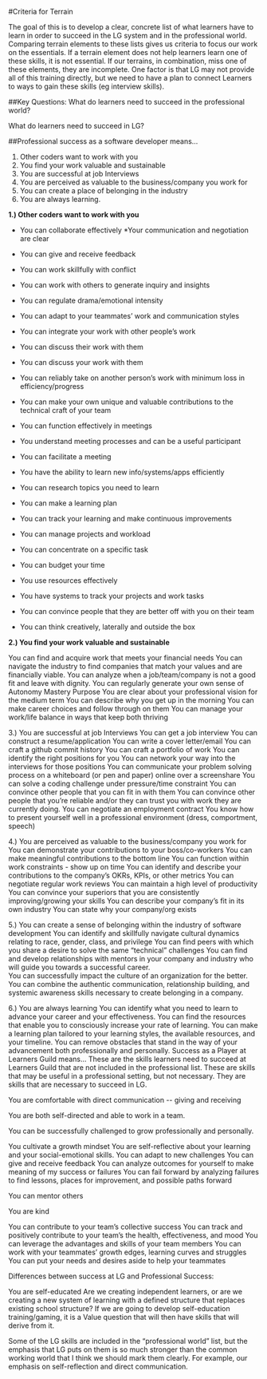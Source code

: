 #Criteria for Terrain 
 
The goal of this is to develop a clear, concrete list of what learners have to learn in order to succeed in the LG system and in the professional world. 
Comparing terrain elements to these lists gives us criteria to focus our work on the essentials. If a terrain element does not help learners learn one of these skills, it is not essential. If our terrains, in combination, miss one of these elements, they are incomplete. 
One factor is that LG may not provide all of this training directly, but we need to have a plan to connect Learners to ways to gain these skills (eg interview skills). 

##Key Questions:
What do learners need to succeed in the professional world?

What do learners need to succeed in LG? 

##Professional success as a software developer means…
1. Other coders want to work with you
2. You find your work valuable and sustainable
3. You are successful at job Interviews
4. You are perceived as valuable to the business/company you work for
5. You can create a place of belonging in the industry 
6. You are always learning. 


**1.) Other coders want to work with you**
* You can collaborate effectively 
 *Your communication and negotiation are clear 
 * You can give and receive feedback   
 * You can work skillfully with conflict
 * You can work with others to generate inquiry and insights 
 * You can regulate drama/emotional intensity
 
* You can adapt to your teammates’ work and communication styles 
 * You can integrate your work with other people’s work
 * You can discuss their work with them
 * You can discuss your work with them
 * You can reliably take on another person’s work with minimum loss in efficiency/progress 
 * You can make your own unique and valuable contributions to the technical craft of your team
 
* You can function effectively in meetings
 * You understand meeting processes and can be a useful participant 
 * You can facilitate a meeting
 
* You have the ability to learn new info/systems/apps efficiently 
 * You can research topics you need to learn 
 * You can make a learning plan 
 * You can track your learning and make continuous improvements
 
* You can manage projects and workload
 * You can concentrate on a specific task
 * You can budget your time 
 * You use resources effectively 
 * You have systems to track your projects and work tasks  
 * You can convince people that they are better off with you on their team
 * You can think creatively, laterally and outside the box

**2.) You find your work valuable and sustainable**

You can find and acquire work that meets your financial needs
You can navigate the industry to find companies that match your values and are financially viable. 
You can analyze when a job/team/company is not a good fit and leave with dignity. 
You can regularly generate your own sense of
Autonomy
Mastery
Purpose
You are clear about your professional vision for the medium term
You can describe why you get up in the morning
You can make career choices and follow through on them
You can manage your work/life balance in ways that keep both thriving

3.) You are successful at job Interviews
You can get a job interview
You can construct a resume/application
You can write a cover letter/email
You can craft a github commit history
You can craft a portfolio of work
You can identify the right positions for you 
You can network your way into the interviews for those positions
You can communicate your problem solving process
on a whiteboard (or pen and paper)
online
over a screenshare
You can solve a coding challenge under pressure/time constraint
You can convince other people that you can fit in with them
You can convince other people that you’re reliable and/or they can trust you with work they are currently doing.
You can negotiate an employment contract
You know how to present yourself well in a professional environment (dress, comportment, speech) 

4.) You are perceived as valuable to the business/company you work for
You can demonstrate your contributions to your boss/co-workers
You can make meaningful contributions to the bottom line 
You can function within work constraints - show up on time
You can identify and describe your contributions to the company’s OKRs, KPIs, or other metrics
You can negotiate regular work reviews
You can maintain a high level of productivity
You can convince your superiors that you are consistently improving/growing your skills
You can describe your company’s fit in its own industry
You can state why your company/org exists


5.) You can create a sense of belonging within the industry of software development 
You can identify and skillfully navigate cultural dynamics relating to race, gender, class, and privilege
You can find peers with which you share a desire to solve the same “technical” challenges
You can find and develop relationships with mentors in your company and industry who will guide you towards a successful career.  
You can successfully impact the culture of an organization for the better.	
You can combine the authentic communication, relationship building, and systemic awareness skills necessary to create belonging in a company.   

6.) You are always learning 
You can identify what you need to learn to advance your career and your effectiveness.
You can find the resources that enable you to consciously increase your rate of learning.
You can make a learning plan tailored to your learning styles, the available resources, and your timeline. 
You can remove obstacles that stand in the way of your advancement both professionally and personally.
Success as a Player at Learners Guild means… 
These are the skills learners need to succeed at Learners Guild that are not included in the professional list. These are skills that may be useful in a professional setting, but not necessary. They are skills that are necessary to succeed in LG. 

You are comfortable with direct communication  -- giving and receiving 

You are both self-directed and able to work in a team. 

You can be successfully challenged to grow professionally and personally.

You cultivate a growth mindset 
You are self-reflective about your learning and your social-emotional skills. 
You can adapt to new challenges 
You can give and receive feedback
You can analyze outcomes for yourself to make meaning of my success or failures
You can fail forward by analyzing failures to find lessons, places for improvement, and possible paths forward

You can mentor others 

You are kind

You can contribute to your team’s collective success 
You can track and positively contribute to your team’s the health, effectiveness, and mood 
You can leverage the advantages and skills of your team members 
You can work with your teammates’ growth edges, learning curves and struggles
You can put your needs and desires aside to help your teammates 
 


Differences between success at LG and Professional Success:

You are self-educated
Are we creating independent learners, or are we creating a new system of learning with a defined structure that replaces existing school structure? 
If we are going to develop self-education training/gaming, it is a Value question that will then have skills that will derive from it. 

Some of the LG skills are included in the “professional world” list, but the emphasis that LG puts on them is so much stronger than the common working world that I think we should mark them clearly. For example, our emphasis on self-reflection and direct communication. 

